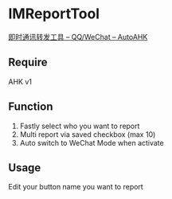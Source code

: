 # IMReportTool
[即时通讯转发工具 – QQ/WeChat – AutoAHK](https://www.autoahk.com/?p=43511?viewtoken=9b6ee5707d1e9f562c6244063e226d4b)

## Require

AHK v1

## Function

1. Fastly select who you want to report
2. Multi report via saved checkbox (max 10)
3. Auto switch to WeChat Mode when activate

## Usage

Edit your button name you want to report
